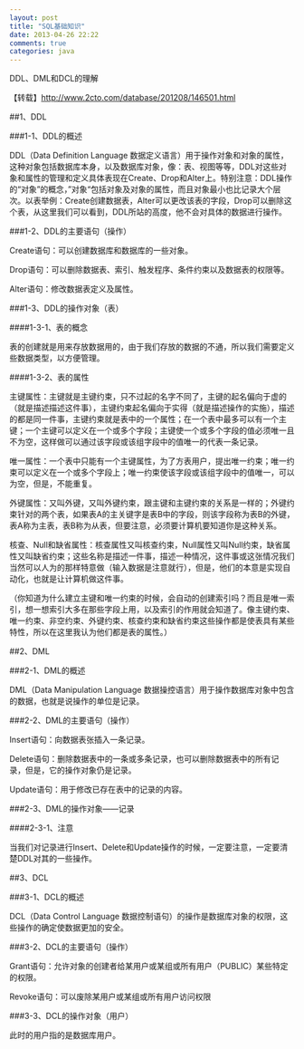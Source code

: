 ```yaml
---
layout: post
title: "SQL基础知识"
date: 2013-04-26 22:22
comments: true
categories: java
---
```

DDL、DML和DCL的理解

【转载】<http://www.2cto.com/database/201208/146501.html>
<!-- more -->
##1、DDL

###1-1、DDL的概述

DDL（Data Definition Language 数据定义语言）用于操作对象和对象的属性，这种对象包括数据库本身，以及数据库对象，像：表、视图等等，DDL对这些对象和属性的管理和定义具体表现在Create、Drop和Alter上。特别注意：DDL操作的“对象”的概念，”对象“包括对象及对象的属性，而且对象最小也比记录大个层次。以表举例：Create创建数据表，Alter可以更改该表的字段，Drop可以删除这个表，从这里我们可以看到，DDL所站的高度，他不会对具体的数据进行操作。

###1-2、DDL的主要语句（操作）

Create语句：可以创建数据库和数据库的一些对象。

Drop语句：可以删除数据表、索引、触发程序、条件约束以及数据表的权限等。

Alter语句：修改数据表定义及属性。

###1-3、DDL的操作对象（表）

####1-3-1、表的概念

表的创建就是用来存放数据用的，由于我们存放的数据的不通，所以我们需要定义些数据类型，以方便管理。

####1-3-2、表的属性

主键属性：主键就是主键约束，只不过起的名字不同了，主键的起名偏向于虚的（就是描述描述这件事），主键约束起名偏向于实得（就是描述操作的实施），描述的都是同一件事，主键约束就是表中的一个属性；在一个表中最多可以有一个主键；一个主键可以定义在一个或多个字段；主键使一个或多个字段的值必须唯一且不为空，这样做可以通过该字段或该组字段中的值唯一的代表一条记录。

唯一属性：一个表中只能有一个主键属性，为了方表用户，提出唯一约束；唯一约束可以定义在一个或多个字段上；唯一约束使该字段或该组字段中的值唯一，可以为空，但是，不能重复。

外键属性：又叫外键，又叫外键约束，跟主键和主键约束的关系是一样的；外键约束针对的两个表，如果表A的主关键字是表B中的字段，则该字段称为表B的外键，表A称为主表，表B称为从表，但要注意，必须要计算机要知道你是这种关系。

核查、Null和缺省属性：核查属性又叫核查约束，Null属性又叫Null约束，缺省属性又叫缺省约束；这些名称是描述一件事，描述一种情况，这件事或这张情况我们当然可以人为的那样特意做（输入数据是注意就行），但是，他们的本意是实现自动化，也就是让计算机做这件事。

（你知道为什么建立主键和唯一约束的时候，会自动的创建索引吗？而且是唯一索引，想一想索引大多在那些字段上用，以及索引的作用就会知道了。像主键约束、唯一约束、非空约束、外键约束、核查约束和缺省约束这些操作都是使表具有某些特性，所以在这里我认为他们都是表的属性。）

##2、DML

###2-1、DML的概述

DML（Data Manipulation Language 数据操控语言）用于操作数据库对象中包含的数据，也就是说操作的单位是记录。

###2-2、DML的主要语句（操作）

Insert语句：向数据表张插入一条记录。

Delete语句：删除数据表中的一条或多条记录，也可以删除数据表中的所有记录，但是，它的操作对象仍是记录。

Update语句：用于修改已存在表中的记录的内容。

###2-3、DML的操作对象——记录

####2-3-1、注意

当我们对记录进行Insert、Delete和Update操作的时候，一定要注意，一定要清楚DDL对其的一些操作。

##3、DCL

###3-1、DCL的概述

DCL（Data Control Language 数据控制语句）的操作是数据库对象的权限，这些操作的确定使数据更加的安全。

###3-2、DCL的主要语句（操作）

Grant语句：允许对象的创建者给某用户或某组或所有用户（PUBLIC）某些特定的权限。

Revoke语句：可以废除某用户或某组或所有用户访问权限

###3-3、DCL的操作对象（用户）

此时的用户指的是数据库用户。



